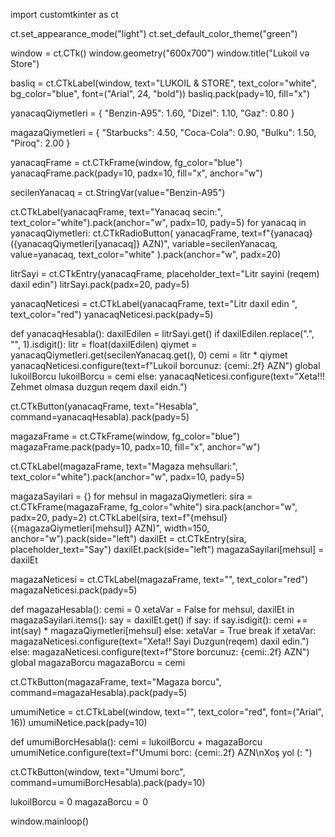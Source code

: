 import customtkinter as ct

ct.set_appearance_mode("light")
ct.set_default_color_theme("green")

window = ct.CTk()
window.geometry("600x700")
window.title("Lukoil və Store")

basliq = ct.CTkLabel(window, text="LUKOIL & STORE", text_color="white", bg_color="blue", font=("Arial", 24, "bold"))
basliq.pack(pady=10, fill="x")

yanacaqQiymetleri = {
    "Benzin-A95": 1.60,
    "Dizel": 1.10,
    "Gaz": 0.80
}

magazaQiymetleri = {
    "Starbucks": 4.50,
    "Coca-Cola": 0.90,
    "Bulku": 1.50,
    "Piroq": 2.00
}

yanacaqFrame = ct.CTkFrame(window, fg_color="blue")
yanacaqFrame.pack(pady=10, padx=10, fill="x", anchor="w")

secilenYanacaq = ct.StringVar(value="Benzin-A95")

ct.CTkLabel(yanacaqFrame, text="Yanacaq secin:", text_color="white").pack(anchor="w", padx=10, pady=5)
for yanacaq in yanacaqQiymetleri:
    ct.CTkRadioButton(
        yanacaqFrame,
        text=f"{yanacaq} ({yanacaqQiymetleri[yanacaq]} AZN)",
        variable=secilenYanacaq,
        value=yanacaq,
        text_color="white"
    ).pack(anchor="w", padx=20)

litrSayi = ct.CTkEntry(yanacaqFrame, placeholder_text="Litr sayini (reqem) daxil edin")
litrSayi.pack(padx=20, pady=5)

yanacaqNeticesi = ct.CTkLabel(yanacaqFrame, text="Litr daxil edin ", text_color="red")
yanacaqNeticesi.pack(pady=5)

def yanacaqHesabla():
    daxilEdilen = litrSayi.get()
    if daxilEdilen.replace(".", "", 1).isdigit():
        litr = float(daxilEdilen)
        qiymet = yanacaqQiymetleri.get(secilenYanacaq.get(), 0)
        cemi = litr * qiymet
        yanacaqNeticesi.configure(text=f"Lukoil borcunuz: {cemi:.2f} AZN")
        global lukoilBorcu
        lukoilBorcu = cemi
    else:
        yanacaqNeticesi.configure(text="Xeta!!! Zehmet olmasa duzgun reqem daxil eidn.")

ct.CTkButton(yanacaqFrame, text="Hesabla", command=yanacaqHesabla).pack(pady=5)

magazaFrame = ct.CTkFrame(window, fg_color="blue")
magazaFrame.pack(pady=10, padx=10, fill="x", anchor="w")

ct.CTkLabel(magazaFrame, text="Magaza mehsullari:", text_color="white").pack(anchor="w", padx=10, pady=5)

magazaSayilari = {}
for mehsul in magazaQiymetleri:
    sira = ct.CTkFrame(magazaFrame, fg_color="white")
    sira.pack(anchor="w", padx=20, pady=2)
    ct.CTkLabel(sira, text=f"{mehsul} ({magazaQiymetleri[mehsul]} AZN)", width=150, anchor="w").pack(side="left")
    daxilEt = ct.CTkEntry(sira, placeholder_text="Say")
    daxilEt.pack(side="left")
    magazaSayilari[mehsul] = daxilEt

magazaNeticesi = ct.CTkLabel(magazaFrame, text="", text_color="red")
magazaNeticesi.pack(pady=5)

def magazaHesabla():
    cemi = 0
    xetaVar = False
    for mehsul, daxilEt in magazaSayilari.items():
        say = daxilEt.get()
        if say:
            if say.isdigit():
                cemi += int(say) * magazaQiymetleri[mehsul]
            else:
                xetaVar = True
                break
    if xetaVar:
        magazaNeticesi.configure(text="Xeta!! Sayi Duzgun(reqem) daxil edin.")
    else:
        magazaNeticesi.configure(text=f"Store borcunuz: {cemi:.2f} AZN")
        global magazaBorcu
        magazaBorcu = cemi

ct.CTkButton(magazaFrame, text="Magaza borcu", command=magazaHesabla).pack(pady=5)

umumiNetice = ct.CTkLabel(window, text="", text_color="red", font=("Arial", 16))
umumiNetice.pack(pady=10)

def umumiBorcHesabla():
    cemi = lukoilBorcu + magazaBorcu
    umumiNetice.configure(text=f"Umumi borc: {cemi:.2f} AZN\nXoş yol (: ")

ct.CTkButton(window, text="Umumi borc", command=umumiBorcHesabla).pack(pady=10)

lukoilBorcu = 0
magazaBorcu = 0

window.mainloop()


